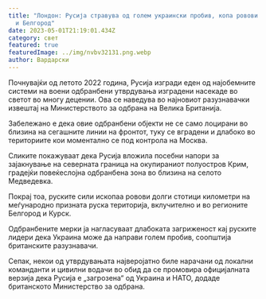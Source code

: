 ```yaml
---
title: "Лондон: Русија стравува од голем украински пробив, копа ровови во Курск
  и Белгород"
date: 2023-05-01T21:19:01.434Z
category: свет
featured: true
featuredImage: ../img/nvbv32131.png.webp
author: Вардарски
---
```


Почнувајќи од летото 2022 година, Русија изгради еден од најобемните системи на воени одбранбени утврдувања изградени насекаде во светот во многу децении. Ова се наведува во најновиот разузнавачки извештај на Министерството за одбрана на Велика Британија.

Забележано е дека овие одбранбени објекти не се само лоцирани во близина на сегашните линии на фронтот, туку се вградени и длабоко во териториите кои моментално се под контрола на Москва.

Сликите покажуваат дека Русија вложила посебни напори за зајакнување на северната граница на окупираниот полуостров Крим, градејќи повеќеслојна одбранбена зона во близина на селото Медведевка.

Покрај тоа, руските сили ископаа ровови долги стотици километри на меѓународно призната руска територија, вклучително и во регионите Белгород и Курск.

Одбранбените мерки ја нагласуваат длабоката загриженост кај руските лидери дека Украина може да направи голем пробив, соопштија британските разузнавачи.

Сепак, некои од утврдувањата најверојатно биле нарачани од локални команданти и цивилни водачи во обид да се промовира официјалната верзија дека Русија е „загрозена“ од Украина и НАТО, додаде британското Министерство за одбрана.
